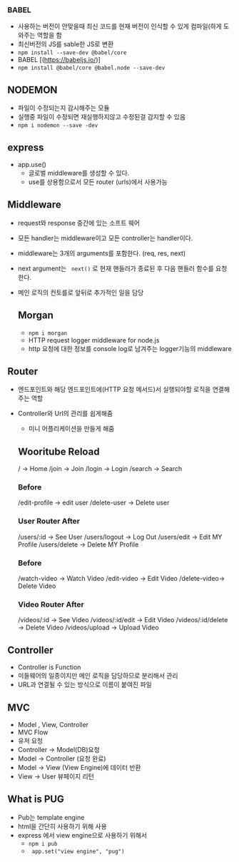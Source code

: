 

### BABEL
- 사용하는 버전이 안맞을때 최신 코드를 현재 버전이 인식할 수 있게 컴파일(하게 도와주는 역할을 함
- 최신버전의 JS를 sable한 JS로 변환 
- ``` npm install --save-dev @babel/core ```
- BABEL [(https://babeljs.io/)]
- ``` npm install @babel/core @babel.node --save-dev ```

## NODEMON
- 파일이 수정되는지 감시해주는 모듈 
- 실행중 파일이 수정되면 재실행하지않고 수정된걸 감지할 수 있음
- ``` npm i nodemon --save -dev ``` 

## express
- app.use()
    - 글로벌 middleware를 생성할 수 있다. 
    - use를 상용함으로서 모든 router (urls)에서 사용가능 

## Middleware 
- request와 response 중간에 있는 소프트 웨어 
- 모든 handler는 middleware이고 모든 controller는 handler이다. 
- middleware는 3개의 arguments를 포함한다. (req, res, next)
- next argument는 ``` next()``` 로 현재 핸들러가 종료된 후 다음 핸들러 함수를 요청한다. 
- 메인 로직의 컨토를로 앞뒤로 추가적인 일을 담당

    ## Morgan
    - ``` npm i morgan ```
    - HTTP request logger middleware for node.js
    - http 요청에 대한 정보를 console log로 남겨주는 logger기능의 middleware
    
## Router 
- 엔드포인트와 해당 엔드포인트에(HTTP 요청 메서드)서 실행되야할 로직을 연결해주는 역할
- Controller와 Url의 관리를 쉽게해줌 
    - 미니 어플리케이션을 만들게 해줌 

    ## Wooritube Reload
    / -> Home
    /join -> Join
    /login -> Login
    /search -> Search

    ### Before
    /edit-profile -> edit user
    /delete-user -> Delete user
    ### User Router After
    /users/:id -> See User
    /users/logout -> Log Out
    /users/edit -> Edit MY Profile
    /users/delete -> Delete MY Profile

    ### Before
    /watch-video -> Watch Video
    /edit-video -> Edit Video
    /delete-video-> Delete Video
    ### Video Router After
    /videos/:id -> See Video
    /videos/:id/edit -> Edit Video
    /videos/:id/delete -> Delete Video
    /videos/upload -> Upload Video

## Controller 
- Controller is Function 
- 미들웨어의 일종이지만 메인 로직을 담당하므로 분리해서 관리 
- URL과 연결될 수 있는 방식으로 이름이 붙여진 파일 

## MVC
- Model , View, Controller
- MVC Flow
 - 유저 요청 
 - Controller -> Model(DB)요청 
 - Model -> Controller (요청 완료)
 - Model -> View (View Engine)에 데이터 반환 
 - View -> User 뷰페이지 리턴 

## What is PUG
- Pub는 template engine
- html을 간단히 사용하기 위해 사용
- express 에서 view engine으로 사용하기 위해서 
    - ``` npm i pub ```
    - ``` app.set("view engine", "pug")```